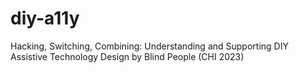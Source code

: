 # diy-a11y
Hacking, Switching, Combining: Understanding and Supporting DIY Assistive Technology Design by Blind People (CHI 2023)
